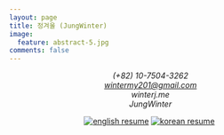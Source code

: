 ```yaml
---
layout: page
title: 정겨울 (JungWinter)
image:
  feature: abstract-5.jpg
comments: false
---
```


<script src="https://use.fontawesome.com/938223e0c9.js"></script>

<div markdown="0" align="center">

  <i class="fa fa-mobile" aria-hidden="true">&nbsp;(+82) 10-7504-3262</i><br>
  <i class="fa fa-envelope" aria-hidden="true">&nbsp;wintermy201@gmail.com</i><br>
  <i class="fa fa-home" aria-hidden="true">&nbsp;winterj.me</i><br>
  <i class="fa fa-github" aria-hidden="true">&nbsp;JungWinter</i><br>

  <a href="{{ site.baseurl }}/project/resume.pdf"><img src="https://badgen.now.sh/badge/resume/english/green" alt="english resume"></a>
  <a href="{{ site.baseurl }}"><img src="https://badgen.now.sh/badge/resume/korean/yellow" alt="korean resume"></a>
</div>
